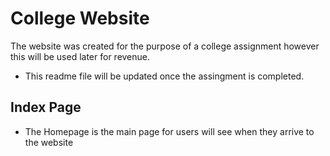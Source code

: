 # College Website

The website was created for the purpose of a college assignment however this will be used later for revenue.


* This readme file will be updated once the assingment is completed.


## Index Page

* The Homepage is the main page for users will see when they arrive to the website 
